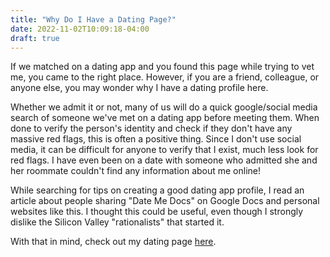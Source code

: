 ```yaml
---
title: "Why Do I Have a Dating Page?"
date: 2022-11-02T10:09:18-04:00
draft: true
---
```


If we matched on a dating app and you found this page while trying to vet me, you came to the right place. However, if you are a friend, colleague, or anyone else, you may wonder why I have a dating profile here.

Whether we admit it or not, many of us will do a quick google/social media search of someone we've met on a dating app before meeting them. When done to verify the person's identity and check if they don't have any massive red flags, this is often a positive thing. 
Since I don't use social media, it can be difficult for anyone to verify that I exist, much less look for red flags. I have even been on a date with someone who admitted she and her roommate couldn't find any information about me online! 

While searching for tips on creating a good dating app profile, I read an article about people sharing "Date Me Docs" on Google Docs and personal websites like this. I thought this could be useful, even though I strongly dislike the Silicon Valley "rationalists" that started it.

With that in mind, check out my dating page [here](/dating).